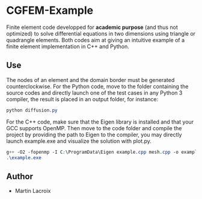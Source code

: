 # CGFEM-Example

Finite element code developped for **academic purpose** (and thus not optimized) to solve differential equations in two dimensions using triangle or quadrangle elements. Both codes aim at giving an intuitive example of a finite element implementation in C++ and Python.

## Use

The nodes of an element and the domain border must be generated counterclockwise. For the Python code, move to the folder containing the source codes and directly launch one of the test cases in any Python 3 compiler, the result is placed in an output folder, for instance:
```css
python diffusion.py
```
For the C++ code, make sure that the Eigen library is installed and that your GCC supports OpenMP. Then move to the code folder and compile the project by providing the path to Eigen to the compiler, you may directly launch example.exe and visualize the solution with plot.py.
```css
g++ -O2 -fopenmp -I C:\ProgramData\Eigen example.cpp mesh.cpp -o example.exe
.\example.exe
```

## Author

* Martin Lacroix
